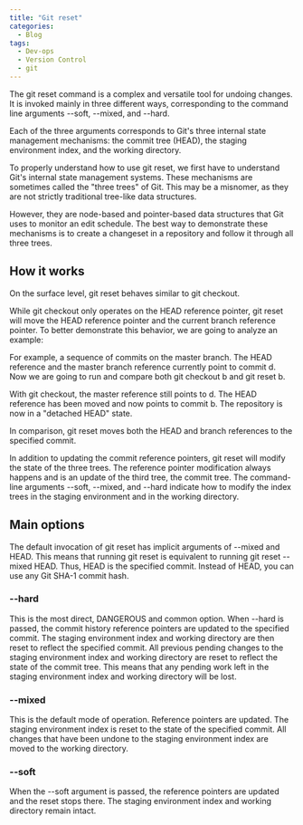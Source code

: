 ```yaml
---
title: "Git reset"
categories:
  - Blog
tags:
  - Dev-ops
  - Version Control
  - git
---
```


The git reset command is a complex and versatile tool for undoing changes. It is invoked mainly in three different ways, corresponding to the command line arguments --soft, --mixed, and --hard.

Each of the three arguments corresponds to Git's three internal state management mechanisms: the commit tree (HEAD), the staging environment index, and the working directory.
 
To properly understand how to use git reset, we first have to understand Git's internal state management systems. These mechanisms are sometimes called the "three trees" of Git. This may be a misnomer, as they are not strictly traditional tree-like data structures. 

However, they are node-based and pointer-based data structures that Git uses to monitor an edit schedule. The best way to demonstrate these mechanisms is to create a changeset in a repository and follow it through all three trees.

<h2>How it works</h2>

On the surface level, git reset behaves similar to git checkout. 

While git checkout only operates on the HEAD reference pointer, git reset will move the HEAD reference pointer and the current branch reference pointer. To better demonstrate this behavior, we are going to analyze an example:

For example, a sequence of commits on the master branch. The HEAD reference and the master branch reference currently point to commit d. Now we are going to run and compare both git checkout b and git reset b.

With git checkout, the master reference still points to d. The HEAD reference has been moved and now points to commit b. The repository is now in a "detached HEAD" state.

In comparison, git reset moves both the HEAD and branch references to the specified commit.

In addition to updating the commit reference pointers, git reset will modify the state of the three trees. The reference pointer modification always happens and is an update of the third tree, the commit tree. The command-line arguments --soft, --mixed, and --hard indicate how to modify the index trees in the staging environment and in the working directory.

<h2>Main options</h2>

The default invocation of git reset has implicit arguments of --mixed and HEAD. This means that running git reset is equivalent to running git reset --mixed HEAD. Thus, HEAD is the specified commit. Instead of HEAD, you can use any Git SHA-1 commit hash.

<h3>--hard</h3>

This is the most direct, DANGEROUS and common option. When --hard is passed, the commit history reference pointers are updated to the specified commit. The staging environment index and working directory are then reset to reflect the specified commit. All previous pending changes to the staging environment index and working directory are reset to reflect the state of the commit tree. This means that any pending work left in the staging environment index and working directory will be lost.

<h3>--mixed</h3>

This is the default mode of operation. Reference pointers are updated. The staging environment index is reset to the state of the specified commit. All changes that have been undone to the staging environment index are moved to the working directory.

<h3>--soft</h3>

When the --soft argument is passed, the reference pointers are updated and the reset stops there. The staging environment index and working directory remain intact.